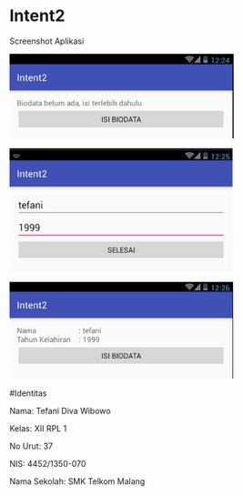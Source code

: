 # Intent2

Screenshot Aplikasi

![Screenshot Activity&Intent Intent2 A](https://github.com/TefaniDivaWibowo/Intent2/blob/master/XIIRPL1%2337%23Activity%26Intent%23Intent2.jpg)

![Screenshot Activity&Intent Intent2 B](https://github.com/TefaniDivaWibowo/Intent2/blob/master/XIIRPL1%2337%23Activity%26Intent%23Intent2_2.jpg)

![Screenshot Activity&Intent Intent2 C](https://github.com/TefaniDivaWibowo/Intent2/blob/master/XIIRPL1%2337%23Activity%26Intent%23Intent2_3.jpg)

#Identitas

Nama: Tefani Diva Wibowo

Kelas: XII RPL 1

No Urut: 37

NIS: 4452/1350-070

Nama Sekolah: SMK Telkom Malang

